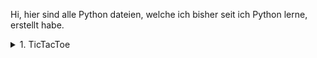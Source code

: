 Hi, hier sind alle Python dateien, welche ich bisher seit ich Python lerne, erstellt habe.

<details>
  <summary>1. TicTacToe</summary>

  Natürlich habe ich um mich ein bisschen mit pygame auseinabder zu setzen versucht ein kleines Spiel nach zu programmieren. In dem falle habe ich mich für TicTacToe entschieden.
  
</details>
